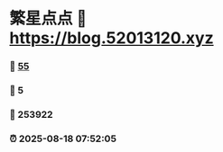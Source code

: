 # 繁星点点 :link: https://blog.52013120.xyz 
### :page_facing_up: [55](https://blog.52013120.xyz/tag.html) 
### :speech_balloon: 5 
### :hibiscus: 253922 
### :alarm_clock: 2025-08-18 07:52:05 
